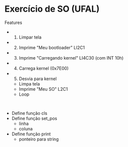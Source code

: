 # Exercício de SO (UFAL)

Features

* 1. Limpar tela
* 2. Imprime "Meu bootloader" LI2C1
* 3. Imprime "Carregando kernel" LI4C30 (com INT 10h)
* 4. Carrega kernel (0x7E00)
* 5. Desvia para kernel
    - Limpa tela
    - Imprime "Meu SO" L2C1 
    - Loop

<br/>

- Define função cls
- Define função set_pos
    - linha
    - coluna
- Define função print
    - ponteiro para string
